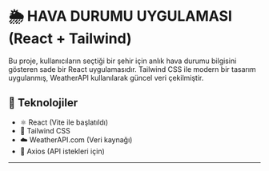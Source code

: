 # 🌦️ HAVA DURUMU UYGULAMASI (React + Tailwind)

Bu proje, kullanıcıların seçtiği bir şehir için anlık hava durumu bilgisini gösteren sade bir React uygulamasıdır. Tailwind CSS ile modern bir tasarım uygulanmış, WeatherAPI kullanılarak güncel veri çekilmiştir.

## 🚀 Teknolojiler

- ⚛️ React (Vite ile başlatıldı)
- 🎨 Tailwind CSS
- ☁️ WeatherAPI.com (Veri kaynağı)
- 🔧 Axios (API istekleri için)

---



